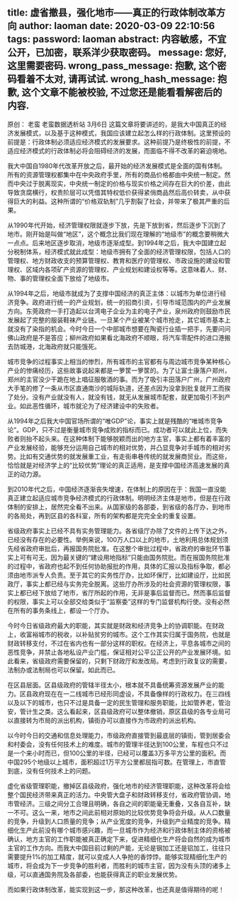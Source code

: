 title: 虚省撤县，强化地市——真正的行政体制改革方向
author: laoman
date: 2020-03-09 22:10:56
tags:
password: laoman
abstract: 内容敏感，不宜公开，已加密，联系洋少获取密码。
message: 您好, 这里需要密码.
wrong_pass_message: 抱歉, 这个密码看着不太对, 请再试试.
wrong_hash_message: 抱歉, 这个文章不能被校验, 不过您还是能看看解密后的内容.
---
原创： 老蛮  老蛮数据透析站  3月6日
这篇文章将要讲述的，是我大中国真正的经济发展模式，以及基于这种模式，我国应该建立起怎么样的行政体制。这里预设的前提是：行政体制必须适应经济模式的发展要求。这种前提乃是终极性的前提，不适应经济模式的行政体制必将会阻碍经济的发展，而面临不得不改革的窘迫境地。

我大中国自1980年代改革开放之后，最开始的经济发展模式是全面的国有体制。所有的资源管理权都集中在中央政府手里，所有的商品价格都由中央统一制定。然而中央过于脱离现实，中央统一制定的价格与现实价格之间存在巨大的价差，由此导致贪腐横行，权贵阶层可以凭借其特权低价获得紧俏商品然后高价转卖，从中获得巨大的利益。这种所谓的“价格双轨制”几乎割裂了社会，并带来了极其严重的后果。

从1990年代开始，经济管理权限就逐步下放，先是下放到省，然后逐步下沉到了地市。刚开始是叫做“地区”，这个概念比我们现在理解的“地级市”的概念要稍微大一点点。后来地区逐步取消，地级市逐渐成型。到1994年之后，我大中国建立起分税制体系，经济模式就此成型：地级市拥有了全面的经济管理权限，包括人口的管理权、地方财政收支的预算管理权、教育和医疗的管理权、市政设施的建设和管理权、区域内各项矿产资源的管理权、产业规划和建设权等等。这意味着人、财、物、事的管理权全面下放给了地级市。

从1994年之后，地级市就成为了支撑中国经济的真正主体：以城市为单位进行经济竞争。政府进行统一的产业规划，统一的招商引资，引导市域范围内的产业发展方向。东莞政府一手打造起以台湾电子企业为主的电子产业，泉州政府则鼓励市民发展起了完整的服装鞋袜产业链。一旦某个产业被某个城市抢走，其它城市基本上就没有了染指的机会。今时今日一个中部城市想要在陶瓷行业插一把手，先要问问佛山政府是不是答应；柳州政府如果看北海政府不顺眼，将汽车零配件的进口港搬去防城港，北海政府就只能饿死。

城市竞争的过程事实上相当的惨烈，所有城市的主官都有与周边城市竞争某种核心产业的惨痛经历，这些故事说起来都是一箩筐一箩筐的。为了让富士康落户郑州，郑州的主官没少干跪在地上唱征服敬酒的事。而为了吸引丰田落户广州，广州政府大手笔的修了一条从市区直通南沙的城际轨道，还差点因为没拿到批复就开工而挨了处分。没有产业就没有人，就没有钱，就无从发展城市配套，就更加吸引不到产业。如此恶性循环，城市就沦为了经济建设中的失败者。

从1994年之后我大中国官场所谓的“唯GDP”论，事实上就是残酷的“唯城市竞争论”。GDP，只不过是衡量城市竞争成败的指标而已。成功者可以就此上位，而失败者则抬不起头来。在这种体制下能够脱颖而出的地方主官，事实上都有着丰富的产业发展经验，能够充分运用自己城市的相对优势，并凸显竞争对手城市的相对劣势。比如有交通优势的就发展重工业，有走街串巷传统的就发展商贸业。而这些，恰恰就是对经济学上的“比较优势”理论的真正适用，是支撑中国经济高速发展的真正的动力源。

到2010年代之后，中国经济逐渐丧失增速，在体制上的原因在于：我国一直没能真正建立起适应城市竞争经济模式的行政体制。明明经济主体是地市，但是在行政体制的安排上，居然完全看不出来。从国家级的各部委，到省级的各厅办，到地市的各局处，再到区县的各科室，所有的架构都是完完全全的重复设置。

省级政府事实上已经不具有实务管理能力。各省级厅办除了文件的上传下达之外，已经没有存在的必要性。举例来说，100万人口以上的地市，土地利用总体规划须先经省政府审批后，再报国务院批准。在这整个审批过程中，省政府的审批环节事实上可有可无，因为最关键的“建设用地指标”只能由国务院批。而在报国务院批准的过程中，省政府也起不到任何协助报批的作用，具体的汇报以及指标争取，都必须由地市派专人负责。至于其它的实务性厅办，比如环保厅，比如建设厅，比如民政厅，事实上都已经与实务完全脱离。这些厅办所涉及的社会资源的管理权限，事实上都已经下放给了地市，省厅所起的作用，无非是事后监督而已。然而事后监督的权限，事实上可以全部交给类似于“监察委”这样的专门监督机构行使。没有必然在所有的事务条线上，都设一个厅办。

今时今日省级政府最大的职能，其实就是财政和经济竞争上的协调职能。在财政上，收富裕城市的税收，以补贴贫穷的城市。这个工作其实归属于国务院，也就是财政转移支付，不过在省内也有一部分这样的职权。在经济上，平息各城市之间的恶性竞争，并禁止各地私设产业门槛，保证相对公平公正公开的产业发展环境。如此看来，省级政府需要保留的，只剩下财政厅和发改局。考虑到行政复议的需要，法制办或法制局也可以保留。如此而已。

在区县层面。区县级政府的管辖半径太小，根本就不具备统筹资源发展产业的能力。区县政府现在在一二线城市已经形同虚设，不具备像样的行政权力。在三四线以及以下的城市，也只不过是具备一定的民生管理和服务职能，比如管养老，管治安，管计生之类。这么看起来，区县级政府可以整体撤销，原区县级的各专业局可以直接转为市局的派出机构，镇街办可以直接作为市政府的派出机构。

以今时今日的交通和信息处理能力，市级政府直接管到最底层的镇街，管到居委会和村委会，没有任何技术上的难度。城市的管理半径达到100公里，车程也只不过是一个来小时而已，但100公里的半径，已经可以覆盖3万多平方公里的面积。而中国295个地级以上城市，面积超过1万平方公里都屈指可数。在管理上，市直管到底，没有任何技术上的问题。

虚化省级管理职能，撤掉区县级政府，强化地市的经济管理职能，这种改革将会给整个国民经济带来真正的活力。中央管大盘子和财政转移支付，省政府管协调，地市管经济。三级之间分工合理且明确，各自之间的职能毫无重叠，又各自互补，缺一不可。这么一来，地市之间此前相对原始的比较优势竞争将会升级。从人口数量的竞争，升级到人口质量的竞争；从产业宽度的竞争，升级到产业精度的竞争。精细化生产此前没有哪个城市感兴趣，而一旦城市作为经济和行政体制主体的资格被确认，地方主官的工作职能被真正确定下来，促进精细化生产将会自然的成为城市主官的工作方向。而我大中国目前过剩的产能，无论是钢加工还是铝加工，往往只需要提升1%的加工精度，就可以变成人人争抢的香饽饽。能够实现精细化生产的城市，将会成为下一步竞争的胜利者，而胜利的城市主官，因为没有头顶的诸多上级，可以直通国务院及各部委，也能获得真正的职业发展优势。

而如果行政体制改革，能实现到这一步，那这种改革，也还真是值得期待的呢！